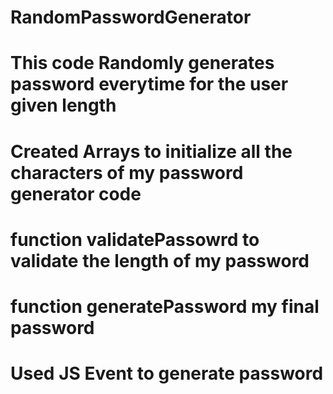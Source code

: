 # RandomPasswordGenerator

# This code Randomly generates password everytime for the user given length

# Created Arrays to initialize all the characters of my password generator code

# function validatePassowrd to validate the length of my password

# function generatePassword my final password

# Used JS Event to generate password
